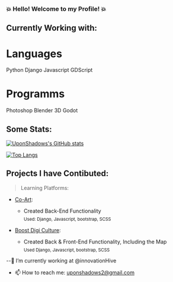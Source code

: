 ### :collision: Hello! Welcome to my Profile! :collision:

## Currently Working with:

# Languages
Python
Django
Javascript
GDScript

# Programms
Photoshop
Blender 3D 
Godot

## Some Stats: 
[![UponShadows's GitHub stats](https://github-readme-stats.vercel.app/api?username=UponShadows&hide=stars&count_private=true&theme=radical&border_color=b949e6&text_color=5adba3)](https://github.com/anuraghazra/github-readme-stats)

[![Top Langs](https://github-readme-stats.vercel.app/api/top-langs/?username=UponShadows&layout=compact&count_private=true&border_color=b949e6&theme=radical&card_width=400&text_color=5adba3)](https://github.com/UponShadows)

## Projects I have Contibuted:

 > Learning Platforms:
+ [Co-Art](https://co-art-hub.eu/):
    + Created Back-End Functionality <br>
    <sub> Used: Django, Javascript, bootstrap, SCSS </sub>

+ [Boost Digi Culture](https://boostdigiculture-learning.eu/):
    + Created Back & Front-End Functionality, Including the Map <br>
    <sub> Used Django, Javascript, bootstrap, SCSS </sub>


<!--
**UponShadows/UponShadows** is a ✨ _special_ ✨ repository because its `README.md` (this file) appears on your GitHub profile.

Here are some ideas to get you started:

-->

--🔭 I’m currently working at @innovationHive
- 📫 How to reach me: uponshadows2@gmail.com
<!--
- 🌱 I’m currently learning ...
- 👯 I’m looking to collaborate on ...
- 🤔 I’m looking for help with ...
- 💬 Ask me about ...
- 😄 Pronouns: ...
- ⚡ Fun fact: ...
-->

